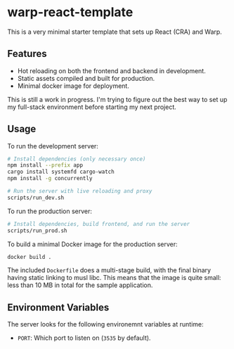 # warp-react-template

This is a very minimal starter template that sets up React (CRA) and Warp.

## Features

- Hot reloading on both the frontend and backend in development.
- Static assets compiled and built for production.
- Minimal docker image for deployment.

This is still a work in progress. I'm trying to figure out the best way to set
up my full-stack environment before starting my next project.

## Usage

To run the development server:

```bash
# Install dependencies (only necessary once)
npm install --prefix app
cargo install systemfd cargo-watch
npm install -g concurrently

# Run the server with live reloading and proxy
scripts/run_dev.sh
```

To run the production server:

```bash
# Install dependencies, build frontend, and run the server
scripts/run_prod.sh
```

To build a minimal Docker image for the production server:

```bash
docker build .
```

The included `Dockerfile` does a multi-stage build, with the final binary
having static linking to musl libc. This means that the image is quite small:
less than 10 MB in total for the sample application.

## Environment Variables

The server looks for the following environemnt variables at runtime:

- `PORT`: Which port to listen on (`3535` by default).
